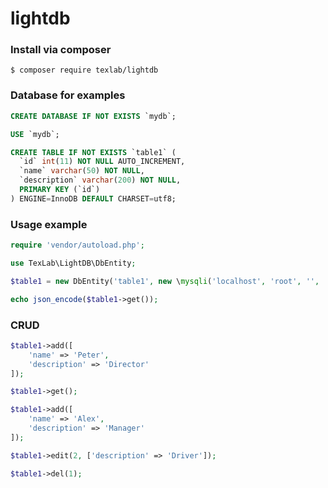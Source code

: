 # lightdb

### Install via composer

```
$ composer require texlab/lightdb
```

### Database for examples
```sql
CREATE DATABASE IF NOT EXISTS `mydb`;

USE `mydb`;

CREATE TABLE IF NOT EXISTS `table1` (
  `id` int(11) NOT NULL AUTO_INCREMENT,
  `name` varchar(50) NOT NULL,
  `description` varchar(200) NOT NULL,
  PRIMARY KEY (`id`)
) ENGINE=InnoDB DEFAULT CHARSET=utf8;
```

### Usage example

```php
require 'vendor/autoload.php';

use TexLab\LightDB\DbEntity;

$table1 = new DbEntity('table1', new \mysqli('localhost', 'root', '', 'mydb'));

echo json_encode($table1->get());
```

### CRUD
```php
$table1->add([
    'name' => 'Peter',
    'description' => 'Director'
]);

$table1->get();

$table1->add([
    'name' => 'Alex',
    'description' => 'Manager'
]);

$table1->edit(2, ['description' => 'Driver']);

$table1->del(1);
```

